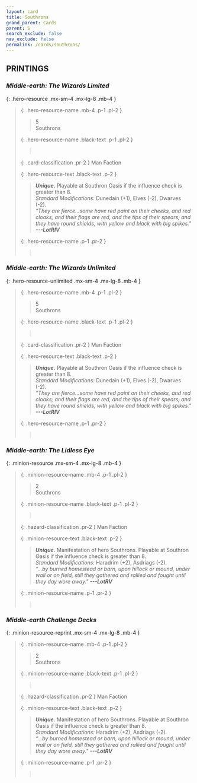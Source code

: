 ```yaml
---
layout: card
title: Southrons
grand_parent: Cards
parent: S
search_exclude: false
nav_exclude: false
permalink: /cards/southrons/
---
```


## PRINTINGS


### _Middle-earth: The Wizards Limited_

{: .hero-resource .mx-sm-4 .mx-lg-8 .mb-4 }
> {: .hero-resource-name .mb-4 .p-1 .pl-2 }
> > <div class="card-mp">5</div>
> > <div class="card-name">Southrons</div>
>
> {: .hero-resource-name .black-text .p-1 .pl-2 }
> > &nbsp;
>
> {: .card-classification .pr-2 }
> Man Faction
>
> {: .hero-resource-text .black-text .p-2 }
> > _**Unique.**_ Playable at Southron Oasis if the influence check is greater than 8.  <br>_Standard Modifications:_ Dunedain (+1), Elves (-2), Dwarves (-2). <br>_"They are fierce...some have red paint on their cheeks, and red cloaks; and their flags are red, and the tips of their spears; and they have round shields, with yellow and black with big spikes."_ ***---&NoBreak;LotRIV*** 
> 
> {: .hero-resource-name .p-1 .pr-2 }
> > <div class="card-shield"></div>
> > <div class="card-corruption">&nbsp;</div>

### _Middle-earth: The Wizards Unlimited_

{: .hero-resource-unlimited .mx-sm-4 .mx-lg-8 .mb-4 }
> {: .hero-resource-name .mb-4 .p-1 .pl-2 }
> > <div class="card-mp">5</div>
> > <div class="card-name">Southrons</div>
>
> {: .hero-resource-name .black-text .p-1 .pl-2 }
> > &nbsp;
>
> {: .card-classification .pr-2 }
> Man Faction
>
> {: .hero-resource-text .black-text .p-2 }
> > _**Unique.**_ Playable at Southron Oasis if the influence check is greater than 8.  <br>_Standard Modifications:_ Dunedain (+1), Elves (-2), Dwarves (-2). <br>_"They are fierce...some have red paint on their cheeks, and red cloaks; and their flags are red, and the tips of their spears; and they have round shields, with yellow and black with big spikes."_ ***---&NoBreak;LotRIV*** 
> 
> {: .hero-resource-name .p-1 .pr-2 }
> > <div class="card-shield"></div>
> > <div class="card-corruption">&nbsp;</div>

### _Middle-earth: The Lidless Eye_

{: .minion-resource .mx-sm-4 .mx-lg-8 .mb-4 }
> {: .minion-resource-name .mb-4 .p-1 .pl-2 }
> > <div class="hazard-mp">2</div>
> > <div class="card-name">Southrons</div>
>
> {: .minion-resource-name .black-text .p-1 .pl-2 }
> > &nbsp;
>
> {: .hazard-classification .pr-2 }
> Man Faction
>
> {: .minion-resource-text .black-text .p-2 }
> > _**Unique.**_ Manifestation of hero Southrons. Playable at Southron Oasis if the influence check is greater than 8.  <br>_Standard Modifications:_ Haradrim (+2), Asdriags (-2). <br>_“...by burned homestead or barn, upon hillock or mound, under wall or on field, still they gathered and rallied and fought until they day wore away."_ ***---&NoBreak;LotRV***  
> 
> {: .minion-resource-name .p-1 .pr-2 }
> > <div class="card-shield"></div>
> > <div class="card-corruption-white">&nbsp;</div>

### _Middle-earth Challenge Decks_

{: .minion-resource-reprint .mx-sm-4 .mx-lg-8 .mb-4 }
> {: .minion-resource-name .mb-4 .p-1 .pl-2 }
> > <div class="hazard-mp">2</div>
> > <div class="card-name">Southrons</div>
>
> {: .minion-resource-name .black-text .p-1 .pl-2 }
> > &nbsp;
>
> {: .hazard-classification .pr-2 }
> Man Faction
>
> {: .minion-resource-text .black-text .p-2 }
> > _**Unique.**_ Manifestation of hero Southrons. Playable at Southron Oasis if the influence check is greater than 8.  <br>_Standard Modifications:_ Haradrim (+2), Asdriags (-2). <br>_“...by burned homestead or barn, upon hillock or mound, under wall or on field, still they gathered and rallied and fought until they day wore away."_ ***---&NoBreak;LotRV***  
> 
> {: .minion-resource-name .p-1 .pr-2 }
> > <div class="card-shield"></div>
> > <div class="card-corruption-white">&nbsp;</div>
